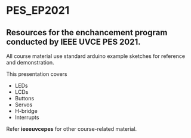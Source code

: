 # PES_EP2021
## Resources for the enchancement program conducted by IEEE UVCE PES 2021.
All course material use standard arduino example sketches for reference and demonstration.

This presentation covers 
- LEDs 
- LCDs 
- Buttons 
- Servos
- H-bridge
- Interrupts

Refer **ieeeuvcepes** for other course-related material.
